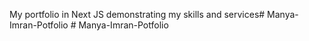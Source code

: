 My portfolio in Next JS demonstrating my skills and services#   M a n y a - I m r a n - P o t f o l i o  
 #   M a n y a - I m r a n - P o t f o l i o  
 
